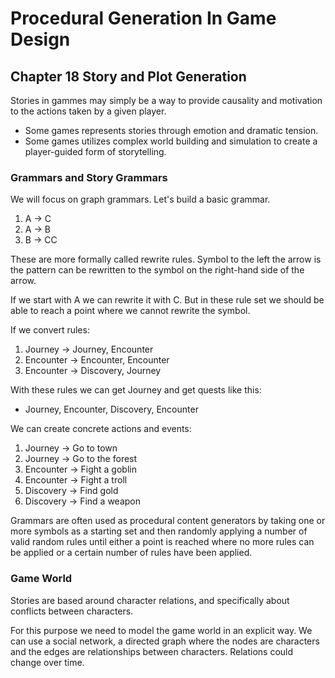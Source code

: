 # Procedural Generation In Game Design

## Chapter 18 Story and Plot Generation

Stories in gammes may simply be a way to provide causality and motivation to the actions taken by a given player.

- Some games represents stories through emotion and dramatic tension.
- Some games utilizes complex world building and simulation to create a player-guided form of storytelling.

### Grammars and Story Grammars

We will focus on graph grammars. Let's build a basic grammar.

1. A -> C
2. A -> B
3. B -> CC

These are more formally called rewrite rules. Symbol to the left the arrow is the pattern can be rewritten to the symbol on the right-hand side of the arrow.

If we start with A we can rewrite it with C. But in these rule set we should be able to reach a point where we cannot rewrite the symbol.

If we convert rules:

1. Journey -> Journey, Encounter
2. Encounter -> Encounter, Encounter
3. Encounter -> Discovery, Journey

With these rules we can get Journey and get quests like this:

- Journey, Encounter, Discovery, Encounter

We can create concrete actions and events:

1. Journey -> Go to town
2. Journey -> Go to the forest
3. Encounter -> Fight a goblin
4. Encounter -> Fight a troll
5. Discovery -> Find gold
6. Discovery -> Find a weapon

Grammars are often used as procedural content generators by taking one or more symbols as a starting set and then randomly applying a number of valid random rules until either a point is reached where no more rules can be applied or a certain number of rules have been applied.

### Game World

Stories are based around character relations, and specifically about conflicts between characters.

For this purpose we need to model the game world in an explicit way. We can use a social network, a directed graph where the nodes are characters and the edges are relationships between characters. Relations could change over time.
